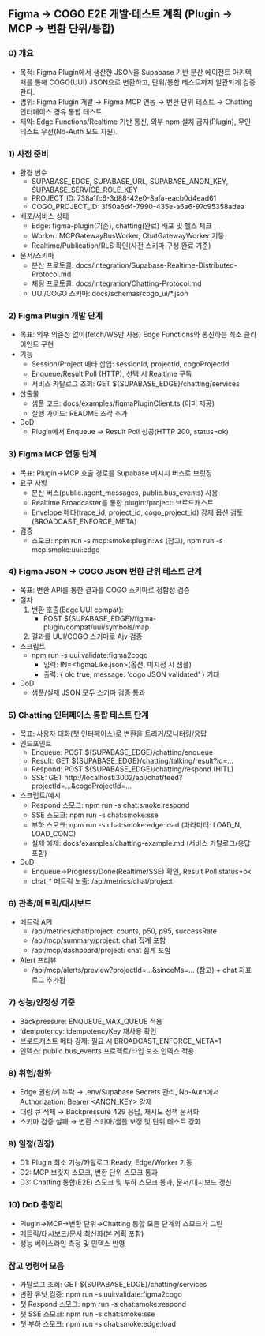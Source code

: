 ## Figma → COGO E2E 개발·테스트 계획 (Plugin → MCP → 변환 단위/통합)

### 0) 개요
- 목적: Figma Plugin에서 생산한 JSON을 Supabase 기반 분산 에이전트 아키텍처를 통해 COGO(UUI) JSON으로 변환하고, 단위/통합 테스트까지 일관되게 검증한다.
- 범위: Figma Plugin 개발 → Figma MCP 연동 → 변환 단위 테스트 → Chatting 인터페이스 경유 통합 테스트.
- 제약: Edge Functions/Realtime 기반 통신, 외부 npm 설치 금지(Plugin), 무인 테스트 우선(No-Auth 모드 지원).

### 1) 사전 준비
- 환경 변수
  - SUPABASE_EDGE, SUPABASE_URL, SUPABASE_ANON_KEY, SUPABASE_SERVICE_ROLE_KEY
  - PROJECT_ID: 738a1fc6-3d88-42e0-8afa-eacb0d4ead61
  - COGO_PROJECT_ID: 3f50a6d4-7990-435e-a6a6-97c95358adea
- 배포/서비스 상태
  - Edge: figma-plugin(기존), chatting(완료) 배포 및 헬스 체크
  - Worker: MCPGatewayBusWorker, ChatGatewayWorker 기동
  - Realtime/Publication/RLS 확인(사전 스키마 구성 완료 기준)
- 문서/스키마
  - 분산 프로토콜: docs/integration/Supabase-Realtime-Distributed-Protocol.md
  - 채팅 프로토콜: docs/integration/Chatting-Protocol.md
  - UUI/COGO 스키마: docs/schemas/cogo_ui/*.json

### 2) Figma Plugin 개발 단계
- 목표: 외부 의존성 없이(fetch/WS만 사용) Edge Functions와 통신하는 최소 클라이언트 구현
- 기능
  - Session/Project 메타 삽입: sessionId, projectId, cogoProjectId
  - Enqueue/Result Poll (HTTP), 선택 시 Realtime 구독
  - 서비스 카탈로그 조회: GET ${SUPABASE_EDGE}/chatting/services
- 산출물
  - 샘플 코드: docs/examples/figmaPluginClient.ts (이미 제공)
  - 실행 가이드: README 조각 추가
- DoD
  - Plugin에서 Enqueue → Result Poll 성공(HTTP 200, status=ok)

### 3) Figma MCP 연동 단계
- 목표: Plugin→MCP 호출 경로를 Supabase 메시지 버스로 브릿징
- 요구 사항
  - 분산 버스(public.agent_messages, public.bus_events) 사용
  - Realtime Broadcaster를 통한 plugin:<sessionId>/project:<projectId> 브로드캐스트
  - Envelope 메타(trace_id, project_id, cogo_project_id) 강제 옵션 검토(BROADCAST_ENFORCE_META)
- 검증
  - 스모크: npm run -s mcp:smoke:plugin:ws (참고), npm run -s mcp:smoke:uui:edge

### 4) Figma JSON → COGO JSON 변환 단위 테스트 단계
- 목표: 변환 API를 통한 결과를 COGO 스키마로 정합성 검증
- 절차
  1) 변환 호출(Edge UUI compat):
     - POST ${SUPABASE_EDGE}/figma-plugin/compat/uui/symbols/map
  2) 결과를 UUI/COGO 스키마로 Ajv 검증
- 스크립트
  - npm run -s uui:validate:figma2cogo
    - 입력: IN=<figmaLike.json>(옵션, 미지정 시 샘플)
    - 출력: { ok: true, message: 'cogo JSON validated' } 기대
- DoD
  - 샘플/실제 JSON 모두 스키마 검증 통과

### 5) Chatting 인터페이스 통합 테스트 단계
- 목표: 사용자 대화(챗 인터페이스)로 변환을 트리거/모니터링/응답
- 엔드포인트
  - Enqueue: POST ${SUPABASE_EDGE}/chatting/enqueue
  - Result: GET  ${SUPABASE_EDGE}/chatting/talking/result?id=...
  - Respond: POST ${SUPABASE_EDGE}/chatting/respond (HITL)
  - SSE: GET  http://localhost:3002/api/chat/feed?projectId=...&cogoProjectId=...
- 스크립트/예시
  - Respond 스모크: npm run -s chat:smoke:respond
  - SSE 스모크: npm run -s chat:smoke:sse
  - 부하 스모크: npm run -s chat:smoke:edge:load (파라미터: LOAD_N, LOAD_CONC)
  - 실제 예제: docs/examples/chatting-example.md (서비스 카탈로그/응답 포함)
- DoD
  - Enqueue→Progress/Done(Realtime/SSE) 확인, Result Poll status=ok
  - chat_* 메트릭 노출: /api/metrics/chat/project

### 6) 관측/메트릭/대시보드
- 메트릭 API
  - /api/metrics/chat/project: counts, p50, p95, successRate
  - /api/mcp/summary/project: chat 집계 포함
  - /api/mcp/dashboard/project: chat 집계 포함
- Alert 프리뷰
  - /api/mcp/alerts/preview?projectId=...&sinceMs=... (참고) + chat 지표 로그 추가됨

### 7) 성능/안정성 기준
- Backpressure: ENQUEUE_MAX_QUEUE 적용
- Idempotency: idempotencyKey 재사용 확인
- 브로드캐스트 메타 강제: 필요 시 BROADCAST_ENFORCE_META=1
- 인덱스: public.bus_events 프로젝트/타입 보조 인덱스 적용

### 8) 위험/완화
- Edge 권한/키 누락 → .env/Supabase Secrets 관리, No-Auth에서 Authorization: Bearer <ANON_KEY> 강제
- 대량 큐 적체 → Backpressure 429 응답, 재시도 정책 문서화
- 스키마 검증 실패 → 변환 스키마/샘플 보정 및 단위 테스트 강화

### 9) 일정(권장)
- D1: Plugin 최소 기능/카탈로그 Ready, Edge/Worker 기동
- D2: MCP 브릿지 스모크, 변환 단위 스모크 통과
- D3: Chatting 통합(E2E) 스모크 및 부하 스모크 통과, 문서/대시보드 갱신

### 10) DoD 총정리
- Plugin→MCP→변환 단위→Chatting 통합 모든 단계의 스모크가 그린
- 메트릭/대시보드/문서 최신화(본 계획 포함)
- 성능 베이스라인 측정 및 인덱스 반영

### 참고 명령어 모음
- 카탈로그 조회: GET ${SUPABASE_EDGE}/chatting/services
- 변환 유닛 검증: npm run -s uui:validate:figma2cogo
- 챗 Respond 스모크: npm run -s chat:smoke:respond
- 챗 SSE 스모크: npm run -s chat:smoke:sse
- 챗 부하 스모크: npm run -s chat:smoke:edge:load



